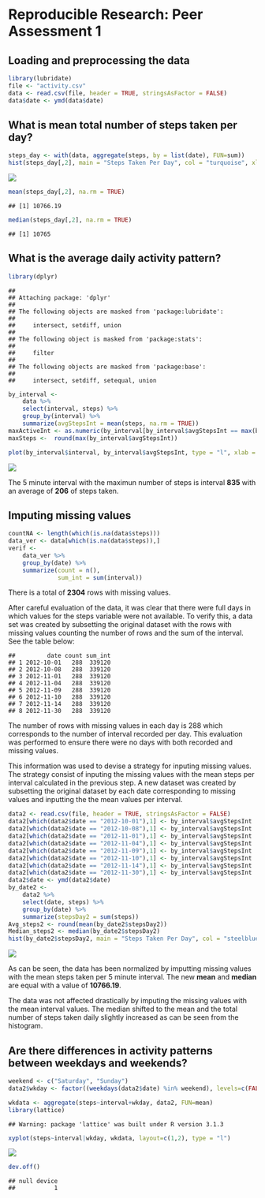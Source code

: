 # Reproducible Research: Peer Assessment 1


## Loading and preprocessing the data

```r
library(lubridate)
file <- "activity.csv"
data <- read.csv(file, header = TRUE, stringsAsFactor = FALSE)
data$date <- ymd(data$date)
```

## What is mean total number of steps taken per day?

```r
steps_day <- with(data, aggregate(steps, by = list(date), FUN=sum))    
hist(steps_day[,2], main = "Steps Taken Per Day", col = "turquoise", xlab = "steps/day")
```

![](PA1_template_files/figure-html/mean_median-1.png) 

```r
mean(steps_day[,2], na.rm = TRUE)  
```

```
## [1] 10766.19
```

```r
median(steps_day[,2], na.rm = TRUE) 
```

```
## [1] 10765
```

## What is the average daily activity pattern?

```r
library(dplyr)
```

```
## 
## Attaching package: 'dplyr'
## 
## The following objects are masked from 'package:lubridate':
## 
##     intersect, setdiff, union
## 
## The following object is masked from 'package:stats':
## 
##     filter
## 
## The following objects are masked from 'package:base':
## 
##     intersect, setdiff, setequal, union
```

```r
by_interval <- 
    data %>%
    select(interval, steps) %>%
    group_by(interval) %>%
    summarize(avgStepsInt = mean(steps, na.rm = TRUE))
maxActiveInt <- as.numeric(by_interval[by_interval$avgStepsInt == max(by_interval$avgStepsInt),1])
maxSteps <-  round(max(by_interval$avgStepsInt))
```

```r
plot(by_interval$interval, by_interval$avgStepsInt, type = "l", xlab = "5-minute interval", ylab = "steps")
```

![](PA1_template_files/figure-html/dailyplot-1.png) 

The 5 minute interval with the maximun number of steps is interval **835** with an average of **206** of steps taken.  

## Imputing missing values


```r
countNA <- length(which(is.na(data$steps)))
data_ver <- data[which(is.na(data$steps)),]
verif <- 
    data_ver %>%
    group_by(date) %>% 
    summarize(count = n(),
              sum_int = sum(interval))
```
There is a total of **2304** rows with missing values.  

After careful evaluation of the data, it was clear that there were full days in which values for the steps variable were not available. To verify this, a data set was created by subsetting the original dataset with the rows with missing values counting the number of rows and the sum of the interval. See the table below:  

```
##         date count sum_int
## 1 2012-10-01   288  339120
## 2 2012-10-08   288  339120
## 3 2012-11-01   288  339120
## 4 2012-11-04   288  339120
## 5 2012-11-09   288  339120
## 6 2012-11-10   288  339120
## 7 2012-11-14   288  339120
## 8 2012-11-30   288  339120
```
The number of rows with missing values in each day is 288 which corresponds to the number of interval recorded per day. This evaluation was performed to ensure there were no days with both recorded and missing values.  

This information was used to devise a strategy for inputing missing values. The strategy consist of inputing the missing values with the mean steps per interval calculated in the previous step. A new dataset was created by subsetting the original dataset by each date corresponding to missing values and inputting the the mean values per interval. 


```r
data2 <- read.csv(file, header = TRUE, stringsAsFactor = FALSE)
data2[which(data2$date == "2012-10-01"),1] <- by_interval$avgStepsInt
data2[which(data2$date == "2012-10-08"),1] <- by_interval$avgStepsInt
data2[which(data2$date == "2012-11-01"),1] <- by_interval$avgStepsInt
data2[which(data2$date == "2012-11-04"),1] <- by_interval$avgStepsInt
data2[which(data2$date == "2012-11-09"),1] <- by_interval$avgStepsInt
data2[which(data2$date == "2012-11-10"),1] <- by_interval$avgStepsInt
data2[which(data2$date == "2012-11-14"),1] <- by_interval$avgStepsInt
data2[which(data2$date == "2012-11-30"),1] <- by_interval$avgStepsInt
data2$date <- ymd(data2$date)
by_date2 <- 
    data2 %>%
    select(date, steps) %>%
    group_by(date) %>%
    summarize(stepsDay2 = sum(steps))
Avg_steps2 <- round(mean(by_date2$stepsDay2))
Median_steps2 <- median(by_date2$stepsDay2)
hist(by_date2$stepsDay2, main = "Steps Taken Per Day", col = "steelblue1", xlab = "steps/day")
```

![](PA1_template_files/figure-html/unnamed-chunk-5-1.png) 

As can be seen, the data has been normalized by imputting missing values with the mean steps taken per 5 minute interval. The new **mean** and **median** are equal with a value of **10766.19**.  

The data was not affected drastically by imputing the missing values with the mean interval values. The median shifted to the mean and the total number of steps taken daily slightly increased as can be seen from the histogram.  

## Are there differences in activity patterns between weekdays and weekends?


```r
weekend <- c("Saturday", "Sunday")
data2$wkday <- factor((weekdays(data2$date) %in% weekend), levels=c(FALSE, TRUE), labels=c('weekday', 'weekend'))

wkdata <- aggregate(steps~interval+wkday, data2, FUN=mean)
library(lattice)
```

```
## Warning: package 'lattice' was built under R version 3.1.3
```

```r
xyplot(steps~interval|wkday, wkdata, layout=c(1,2), type = "l")
```

![](PA1_template_files/figure-html/unnamed-chunk-6-1.png) 

```r
dev.off()
```

```
## null device 
##           1
```


